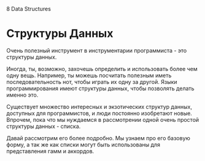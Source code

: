 8 Data Structures

# Структуры Данных

Очень полезный инструмент в инструментарии программиста - это структуры данных.

Иногда, ты, возможно, захочешь определить и использовать более чем одну вещь.
Например, ты можешь посчитать полезным иметь последовательность нот, чтобы
играть их одну за другой. Языки программирования имеют структуры данных, чтобы
позволять делать именно это.

Существует множество интересных и экзотических структур данных, доступных для
программистов, и люди постоянно изобретают новые. Впрочем, пока что мы нуждаемся
в рассмотрении одной очень простой структуры данных - списка.

Давай рассмотрим его более подробно. Мы узнаем про его базовую форму, а так же
как списки могут быть использованы для представления гамм и аккордов.
